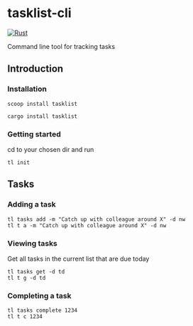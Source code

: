 # tasklist-cli
[![Rust](https://github.com/jcbcn/tasklist-cli/actions/workflows/rust.yml/badge.svg)](https://github.com/jcbcn/tasklist-cli/actions/workflows/rust.yml)

Command line tool for tracking tasks

## Introduction
### Installation
```
scoop install tasklist
```
```
cargo install tasklist
```
### Getting started
cd to your chosen dir and run
```
tl init
```

## Tasks

### Adding a task

```
tl tasks add -m "Catch up with colleague around X" -d nw
tl t a -m "Catch up with colleague around X" -d nw
```

### Viewing tasks

Get all tasks in the current list that are due today
```
tl tasks get -d td
tl t g -d td
```

### Completing a task

```
tl tasks complete 1234
tl t c 1234
```
